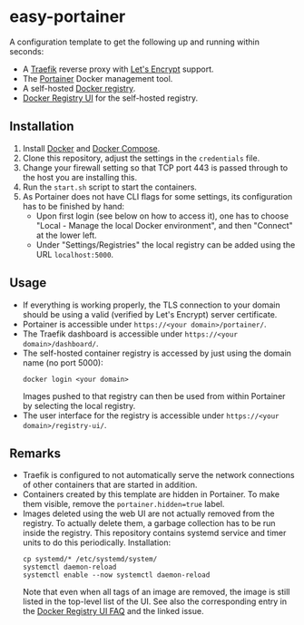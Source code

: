 # easy-portainer

A configuration template to get the following up and running within seconds:

* A [Traefik](https://traefik.io/) reverse proxy with [Let's Encrypt](https://letsencrypt.org/) support.
* The [Portainer](https://www.portainer.io/) Docker management tool.
* A self-hosted [Docker registry](https://docs.docker.com/registry/deploying/).
* [Docker Registry UI](https://joxit.dev/docker-registry-ui/) for the self-hosted registry.

## Installation

1. Install [Docker](https://docs.docker.com/install/) and [Docker Compose](https://docs.docker.com/compose/install/).
2. Clone this repository, adjust the settings in the `credentials` file.
3. Change your firewall setting so that TCP port 443 is passed through to the host you are installing this.
4. Run the `start.sh` script to start the containers.
5. As Portainer does not have CLI flags for some settings, its configuration has to be finished by hand:
   * Upon first login (see below on how to access it), one has to choose
     "Local - Manage the local Docker environment", and then "Connect" at the lower left.
   * Under "Settings/Registries" the local registry can be added using the URL `localhost:5000`.

## Usage

* If everything is working properly, the TLS connection to your domain should be using
  a valid (verified by Let's Encrypt) server certificate.
* Portainer is accessible under `https://<your domain>/portainer/`.
* The Traefik dashboard is accessible under `https://<your domain>/dashboard/`.
* The self-hosted container registry is accessed by just using the domain name (no port 5000):
  ```
  docker login <your domain>
  ```
  Images pushed to that registry can then be used from within Portainer by selecting the local registry.
* The user interface for the registry is accessible under `https://<your domain>/registry-ui/`.

## Remarks

* Traefik is configured to not automatically serve the network connections of other containers that are started
  in addition.
* Containers created by this template are hidden in Portainer. To make them visible, remove the
  `portainer.hidden=true` label.
* Images deleted using the web UI are not actually removed from the registry. To actually delete them,
  a garbage collection has to be run inside the registry. This repository contains systemd service and
  timer units to do this periodically. Installation:
  ```
  cp systemd/* /etc/systemd/system/
  systemctl daemon-reload
  systemctl enable --now systemctl daemon-reload
  ```
  Note that even when all tags of an image are removed, the image is still listed in the top-level list
  of the UI. See also the corresponding entry in the
  [Docker Registry UI FAQ](https://github.com/Joxit/docker-registry-ui#faq) and the linked issue.
